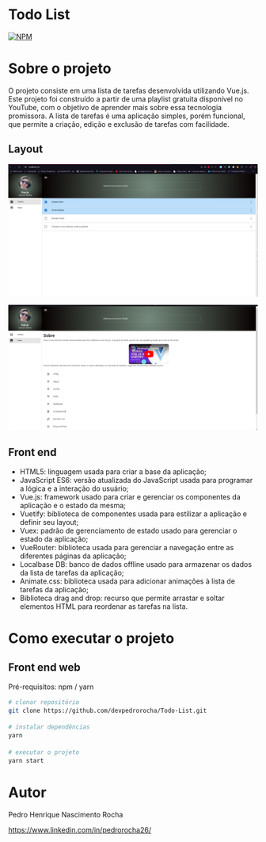 # Todo List
[![NPM](https://img.shields.io/npm/l/react)](https://github.com/devpedrorocha/Todo-List/blob/main/LICENCE) 

# Sobre o projeto

O projeto consiste em uma lista de tarefas desenvolvida utilizando Vue.js. Este projeto foi construído a partir de uma playlist gratuita disponível no YouTube, com o objetivo de aprender mais sobre essa tecnologia promissora. A lista de tarefas é uma aplicação simples, porém funcional, que permite a criação, edição e exclusão de tarefas com facilidade. 

## Layout 
![Web 1](https://github.com/devpedrorocha/Todo-List/blob/main/src/assets/screenshot-home-page )

![Web 2](https://github.com/devpedrorocha/Todo-List/blob/main/src/assets/screenshot-about-page)


## Front end
- HTML5: linguagem usada para criar a base da aplicação;
- JavaScript ES6: versão atualizada do JavaScript usada para programar a lógica e a interação do usuário;
- Vue.js: framework usado para criar e gerenciar os componentes da aplicação e o estado da mesma;
- Vuetify: biblioteca de componentes usada para estilizar a aplicação e definir seu layout;
- Vuex: padrão de gerenciamento de estado usado para gerenciar o estado da aplicação;
- VueRouter: biblioteca usada para gerenciar a navegação entre as diferentes páginas da aplicação;
- Localbase DB: banco de dados offline usado para armazenar os dados da lista de tarefas da aplicação;
- Animate.css: biblioteca usada para adicionar animações à lista de tarefas da aplicação;
- Biblioteca drag and drop: recurso que permite arrastar e soltar elementos HTML para reordenar as tarefas na lista.



# Como executar o projeto

## Front end web
Pré-requisitos: npm / yarn

```bash
# clonar repositório
git clone https://github.com/devpedrorocha/Todo-List.git

# instalar dependências
yarn

# executar o projeto
yarn start
```

# Autor

Pedro Henrique Nascimento Rocha 

https://www.linkedin.com/in/pedrorocha26/

